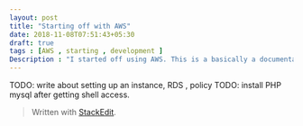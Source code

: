 ```yaml
---
layout: post
title: "Starting off with AWS"
date: 2018-11-08T07:51:43+05:30
draft: true
tags : [AWS , starting , development ]
Description : "I started off using AWS. This is a basically a documentation of how i set up a simple site using EC2"
---
```

TODO: write about setting up an instance, RDS , policy 
TODO: install PHP mysql after getting shell access.
> Written with [StackEdit](https://stackedit.io/).
<!--stackedit_data:
eyJoaXN0b3J5IjpbLTMyNDIxOTk5OCw0NDQ0NTczNDMsNTEwOT
Q0MDEwLDE4ODQ1NTU5NjAsNzMwOTk4MTE2XX0=
-->